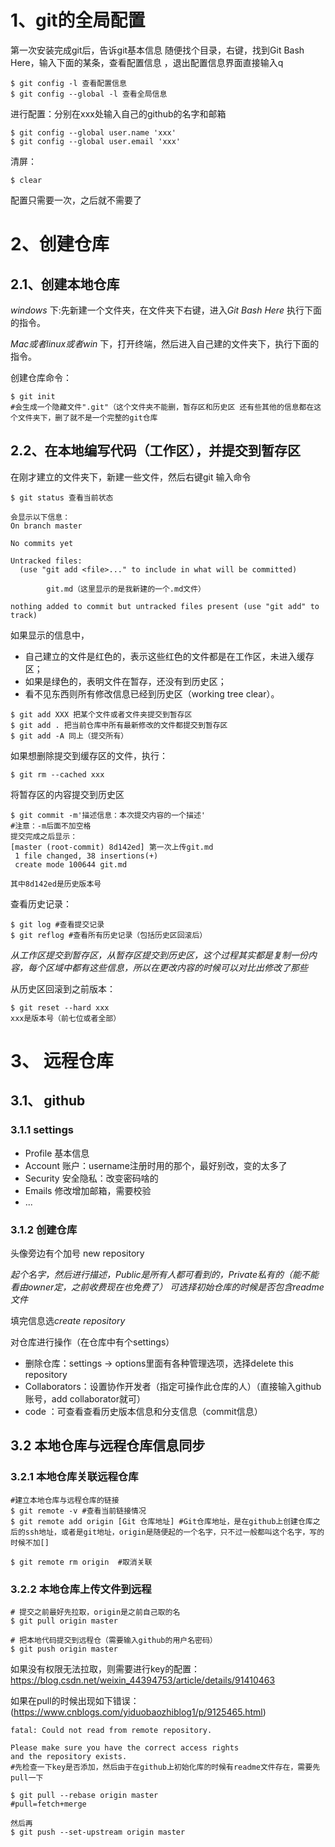 # 1、git的全局配置
第一次安装完成git后，告诉git基本信息
随便找个目录，右键，找到Git Bash Here，输入下面的某条，查看配置信息
，退出配置信息界面直接输入q

```
$ git config -l 查看配置信息
$ git config --global -l 查看全局信息

```
进行配置：分别在xxx处输入自己的github的名字和邮箱

```
$ git config --global user.name 'xxx'
$ git config --global user.email 'xxx'
```
清屏：
```
$ clear
```
配置只需要一次，之后就不需要了
# 2、创建仓库
## 2.1、创建本地仓库
*windows* 下:先新建一个文件夹，在文件夹下右键，进入*Git Bash Here* 执行下面的指令。

*Mac或者linux或者win* 下，打开终端，然后进入自己建的文件夹下，执行下面的指令。

创建仓库命令：
```
$ git init
#会生成一个隐藏文件".git"（这个文件夹不能删，暂存区和历史区 还有些其他的信息都在这个文件夹下，删了就不是一个完整的git仓库
```
##  2.2、在本地编写代码（工作区），并提交到暂存区
在刚才建立的文件夹下，新建一些文件，然后右键git
输入命令
```
$ git status 查看当前状态

会显示以下信息：
On branch master

No commits yet

Untracked files:
  (use "git add <file>..." to include in what will be committed)

        git.md（这里显示的是我新建的一个.md文件）

nothing added to commit but untracked files present (use "git add" to track)

```
如果显示的信息中，
- 自己建立的文件是红色的，表示这些红色的文件都是在工作区，未进入缓存区；
- 如果是绿色的，表明文件在暂存，还没有到历史区；
- 看不见东西则所有修改信息已经到历史区（working tree clear）。
```
$ git add XXX 把某个文件或者文件夹提交到暂存区
$ git add . 把当前仓库中所有最新修改的文件都提交到暂存区
$ git add -A 同上（提交所有）
```
如果想删除提交到缓存区的文件，执行：
```
$ git rm --cached xxx
```

将暂存区的内容提交到历史区
```
$ git commit -m'描述信息：本次提交内容的一个描述'
#注意：-m后面不加空格
提交完成之后显示：
[master (root-commit) 8d142ed] 第一次上传git.md
 1 file changed, 38 insertions(+)
 create mode 100644 git.md
 
其中8d142ed是历史版本号
```
查看历史记录：
```
$ git log #查看提交记录
$ git reflog #查看所有历史记录（包括历史区回滚后）
```
*从工作区提交到暂存区，从暂存区提交到历史区，这个过程其实都是复制一份内容，每个区域中都有这些信息，所以在更改内容的时候可以对比出修改了那些*

从历史区回滚到之前版本：
```
$ git reset --hard xxx
xxx是版本号（前七位或者全部）
```
# 3、 远程仓库
## 3.1、 github
### 3.1.1 settings
- Profile 基本信息
- Account 账户：username注册时用的那个，最好别改，变的太多了
- Security 安全隐私：改变密码啥的
- Emails 修改增加邮箱，需要校验
- ...
### 3.1.2 创建仓库
头像旁边有个加号
new repository

*起个名字，然后进行描述，Public是所有人都可看到的，Private私有的（能不能看由owner定，之前收费现在也免费了）*
*可选择初始仓库的时候是否包含readme文件*

填完信息选*create repository*

对仓库进行操作（在仓库中有个settings）

- 删除仓库：settings -> options里面有各种管理选项，选择delete this repository
- Collaborators：设置协作开发者（指定可操作此仓库的人）（直接输入github账号，add collaborator就可）
- code ：可查看查看历史版本信息和分支信息（commit信息）

## 3.2 本地仓库与远程仓库信息同步
### 3.2.1 本地仓库关联远程仓库
```
#建立本地仓库与远程仓库的链接
$ git remote -v #查看当前链接情况
$ git remote add origin [Git 仓库地址] #Git仓库地址，是在github上创建仓库之后的ssh地址，或者是git地址，origin是随便起的一个名字，只不过一般都叫这个名字，写的时候不加[]

$ git remote rm origin  #取消关联
```
### 3.2.2 本地仓库上传文件到远程
```
# 提交之前最好先拉取，origin是之前自己取的名
$ git pull origin master

# 把本地代码提交到远程仓（需要输入github的用户名密码）
$ git push origin master

```
如果没有权限无法拉取，则需要进行key的配置：
https://blog.csdn.net/weixin_44394753/article/details/91410463

如果在pull的时候出现如下错误：(https://www.cnblogs.com/yiduobaozhiblog1/p/9125465.html)

```
fatal: Could not read from remote repository.

Please make sure you have the correct access rights
and the repository exists.
#先检查一下key是否添加，然后由于在github上初始化库的时候有readme文件存在，需要先pull一下

$ git pull --rebase origin master
#pull=fetch+merge

然后再
$ git push --set-upstream origin master
```

